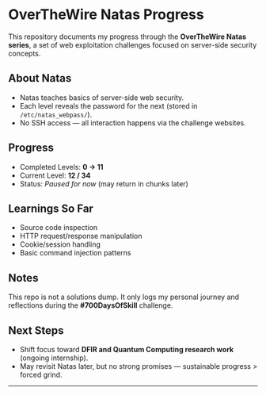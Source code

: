 # OverTheWire Natas Progress  

This repository documents my progress through the **OverTheWire Natas series**, a set of web exploitation challenges focused on server-side security concepts.  

## About Natas  
- Natas teaches basics of server-side web security.  
- Each level reveals the password for the next (stored in `/etc/natas_webpass/`).  
- No SSH access — all interaction happens via the challenge websites.  

## Progress  
- Completed Levels: **0 → 11**  
- Current Level: **12 / 34**  
- Status: *Paused for now* (may return in chunks later)  

## Learnings So Far  
- Source code inspection  
- HTTP request/response manipulation  
- Cookie/session handling  
- Basic command injection patterns  

## Notes  
This repo is not a solutions dump. It only logs my personal journey and reflections during the **#700DaysOfSkill** challenge.  

## Next Steps  
- Shift focus toward **DFIR and Quantum Computing research work** (ongoing internship).  
- May revisit Natas later, but no strong promises — sustainable progress > forced grind.  

---
